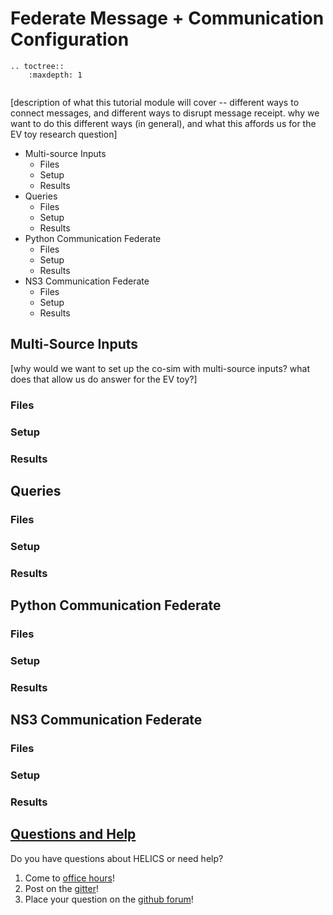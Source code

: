 # Federate Message + Communication Configuration




```eval_rst
.. toctree::
    :maxdepth: 1


```

[description of what this tutorial module will cover -- different ways to connect messages, and different ways to disrupt message receipt.  why we want to do this different ways (in general), and what this affords us for the EV toy research question]

* Multi-source Inputs
	* Files
	* Setup
	* Results
* Queries
 	* Files
	* Setup
	* Results
* Python Communication Federate
	* Files
	* Setup
	* Results
* NS3 Communication Federate
	* Files
	* Setup
	* Results

	
## Multi-Source Inputs

[why would we want to set up the co-sim with multi-source inputs? what does that allow us do answer for the EV toy?]

### Files

### Setup

### Results

## Queries

### Files

### Setup

### Results

## Python Communication Federate

### Files

### Setup

### Results

## NS3 Communication Federate

### Files

### Setup

### Results

## [Questions and Help](../support.md)

Do you have questions about HELICS or need help?  

1. Come to [office hours](mailto:helicsteam@helics.org)!
2. Post on the [gitter](https://gitter.im/GMLC-TDC/HELICS)!
3. Place your question on the [github forum](https://github.com/GMLC-TDC/HELICS/discussions)!
